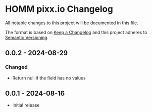# HOMM pixx.io Changelog

All notable changes to this project will be documented in this file.

The format is based on [Keep a Changelog](http://keepachangelog.com/) and this project adheres
to [Semantic Versioning](http://semver.org/).

## 0.0.2 - 2024-08-29

### Changed

- Return null if the field has no values

## 0.0.1 - 2024-08-16

- Initial release
